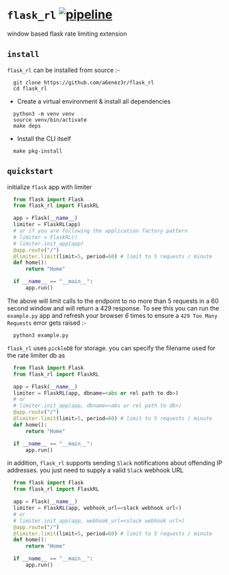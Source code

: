 # `flask_rl` [![pipeline](https://github.com/a6enez3r/flask_rl/actions/workflows/pipeline.yml/badge.svg)](https://github.com/a6enez3r/flask_rl/actions/workflows/pipeline.yml)

window based flask rate limiting extension

## `install`

`flask_rl` can be installed from source :-

```shell
  git clone https://github.com/a6enez3r/flask_rl
  cd flask_rl
```

- Create a virtual environment & install all dependencies

```shell
  python3 -m venv venv
  source venv/bin/activate
  make deps
```
- Install the CLI itself

```shell
  make pkg-install
```

## `quickstart`

initialize `flask` app with limiter
```python
  from flask import Flask
  from flask_rl import FlaskRL

  app = Flask(__name__)
  limiter = FlaskRL(app)
  # or if you are following the application factory pattern
  # limiter = FlaskRL()
  # limiter.init_app(app)
  @app.route("/")
  @limiter.limit(limit=5, period=60) # limit to 5 requests / minute
  def home():
      return "Home"

  if __name__ == "__main__":
      app.run()
```
The above will limit calls to the endpoint to no more than 5 requests in a 60 second window and will return a 429 response. To see
this you can run the `example.py` app and refresh your browser *6* times to ensure a `429 Too Many Requests` error gets raised :-

```shell
  python3 example.py
```

`flask_rl` uses `pickleDB` for storage. you can specify the filename used for the rate limiter db as

```python
  from flask import Flask
  from flask_rl import FlaskRL

  app = Flask(__name__)
  limiter = FlaskRL(app, dbname=<abs or rel path to db>)
  # or
  # limiter.init_app(app, dbname=<abs or rel path to db>)
  @app.route("/")
  @limiter.limit(limit=5, period=60) # limit to 5 requests / minute
  def home():
      return "Home"

  if __name__ == "__main__":
      app.run()
```

in addition, `flask_rl` supports sending `Slack` notifications about offending IP addresses. you just need to supply a valid `Slack` webhook URL

```python
  from flask import Flask
  from flask_rl import FlaskRL

  app = Flask(__name__)
  limiter = FlaskRL(app, webhook_url=<slack webhook url>)
  # or
  # limiter.init_app(app, webhook_url=<slack webhook url>)
  @app.route("/")
  @limiter.limit(limit=5, period=60) # limit to 5 requests / minute
  def home():
      return "Home"

  if __name__ == "__main__":
      app.run()
```
